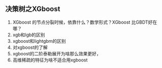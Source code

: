## 决策树之XGboost

1. XGboost 的节点分裂时候，依靠什么？数学形式？XGboost 比GBDT好在哪？
2. xgb和lgb的区别
3. xgboost和lightgbm的区别
4. 对xgboost的了解
5. xgboost的二阶泰勒展开为啥那么效果更好，
6. 高维稀疏的特征为啥不适合用xgboost